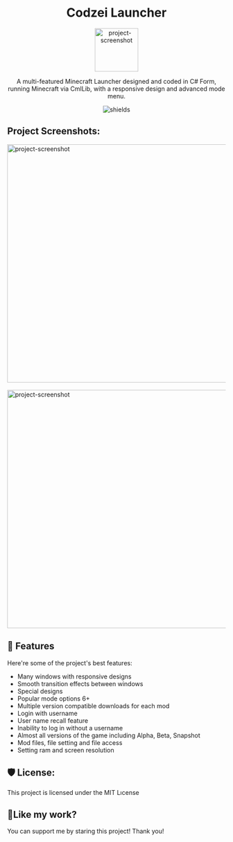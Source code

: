 <h1 align="center" id="title">Codzei Launcher</h1>

<p align="center">  
<img src="https://r.resimlink.com/VRaXYrpZke.png" alt="project-screenshot" width="100">
</p>


<p align="center" <p id="description">A multi-featured Minecraft Launcher designed and coded in C# Form, running Minecraft via CmlLib, with a responsive design and advanced mode menu.</p>

<p align="center"><img src="https://img.shields.io/twitter/url?url=https%3A%2F%2Ftwitter.com%2Fat4soyy" alt="shields"></p>

<h2>Project Screenshots:</h2>

<img src="https://r.resimlink.com/Pw-AnObJ.png" alt="project-screenshot" width="1080" height="550"> &nbsp; <img src="https://r.resimlink.com/4HWS8g.png" alt="project-screenshot" width="1080" height="550">
  
<h2>🧐 Features</h2>

Here're some of the project's best features:

*   Many windows with responsive designs
*   Smooth transition effects between windows
*   Special designs
*   Popular mode options 6+
*   Multiple version compatible downloads for each mod
*   Login with username
*   User name recall feature
*   Inability to log in without a username
*   Almost all versions of the game including Alpha, Beta, Snapshot
*   Mod files, file setting and file access
*   Setting ram and screen resolution

<h2>🛡️ License:</h2>

This project is licensed under the MIT Lıcense

<h2>💖Like my work?</h2>

You can support me by staring this project! Thank you!
